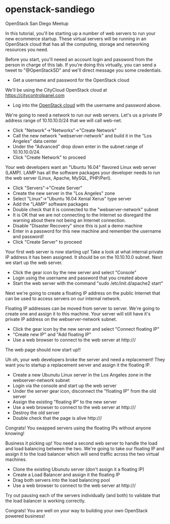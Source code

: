 # openstack-sandiego
OpenStack San Diego Meetup

In this tutorial, you'll be starting up a number of web servers to run your new ecommerce startup. These virtual servers will be running in an OpenStack cloud that has all the computing, storage and networking resources you need.

Before you start, you'll neeed an account login and password from the person in charge of this lab. If you're doing this virtually, you can send a tweet to "@OpenStackSD" and we'll direct message you some credentials.

<UL>
<LI>Get a username and password for the OpenStack cloud
</UL>

We'll be using the CityCloud OpenStack cloud at https://citycontrolpanel.com
<UL>
<LI>Log into the <A HREF="https://citycontrolpanel.com" target="_new">OpenStack cloud</A> with the username and password above.
</UL>

We're going to need a network to run our web servers. Let's us a private IP address range of 10.10.10.0/24 that we will call web-net.

<UL>
<LI>Click "Network"->"Networks"->"Create Network"
<LI>Call the new network "webserver-network" and build it in the "Los Angeles" data center
<LI>Under the "Advanced" drop down enter in the subnet range of 10.10.10.0/24.
<LI>Click "Create Network" to proceed
</UL>

Your web developers want an "Ubuntu 16.04" flavored Linux web server (LAMP). LAMP has all the software packages your developer needs to run the web server (Linux, Apache, MySQL, PHP/Perl).
<UL>
<LI>Click "Servers"->"Create Server"
<LI>Create the new server in the "Los Angeles" zone
<LI>Select "Linux"->"Ubuntu 16.04 Xenial Xerus" type server
<LI>Add the "LAMP" software packages
<LI>Double check that it is connected to the "webserver-network" subnet
<LI>It is OK that we are not connecting to the Internet so disregard the warning about there not being an Internet connection.
<LI>Disable "Disaster Recovery" since this is just a demo machine
<LI>Enter in a password for this new machine and remember the username and password!
<LI>Click "Create Server" to proceed
</UL>

Your first web server is now starting up!  Take a look at what internal private IP address it has been assigned. It should be on the 10.10.10.0 subnet. Next we start up the web server.

<UL>
<LI>Click the gear icon by the new server and select "Console"
<LI>Login using the username and password that you created above
<LI>Start the web server with the command "sudo /etc/init.d/apache2 start"
</UL>

Next we're going to create a floating IP address on the public Internet that can be used to access servers on our internal network.

Floating IP addresses can be moved from server to server. We're going to create one and assign it to this machine. Your server will still have it's private IP address on the webserver-network subnet.

<UL>
<LI>Click the gear icon by the new server and select "Connect floating IP"
<LI>"Create new IP" and "Add floating IP"
<LI>Use a web browser to connect to the web server at http://<floating IP>/
</UL>

The web page should now start up!!

Uh oh, your web developers broke the server and need a replacement! They want you to startup a replacement server and assign it the floating IP.

<UL>
<LI>Create a new Ubunutu Linux server in the Los Angeles zone in the webserver-network subnet
<LI>Login via the console and start up the web server
<LI>Under the server gear icon, disconnect the "floating IP" from the old server
<LI>Assign the existing "floating IP" to the new server
<LI>Use a web browser to connect to the web server at http://<floating IP>/
<LI>Destroy the old server
<LI>Double check that the page is alive http://<floating IP>/
</UL>

Congrats! You swapped servers using the floating IPs without anyone knowing!

Business it picking up! You need a second web server to handle the load and load balancing between the two. We're going to take our floating IP and assign it to the load balancer which will send traffic across the two virtual machines.
<UL>
<LI>Clone the existing Ubunutu server (don't assign it a floating IP)
<LI>Create a Load Balancer and assign it the floating IP
<LI>Drag both servers into the load balancing pool
<LI>Use a web browser to connect to the web server at http://<floating IP>/
</UL>

Try out pausing each of the servers individually (and both) to validate that the load balancer is working correctly.

Congrats! You are well on your way to building your own OpenStack powered business!
